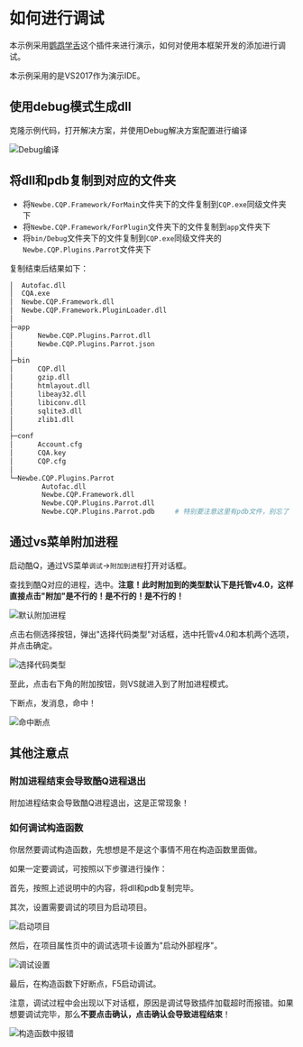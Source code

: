 # 如何进行调试

本示例采用[鹦鹉学舌](http://git.oschina.net/yks/Newbe.CQP.Framework/tree/dev/Newbe.CQP.Plugins.Parrot?dir=1&filepath=Newbe.CQP.Plugins.Parrot&oid=4df83c567e07af45506b456214d81ecebe82d9ba&sha=1b2e6f87c159da257183c1f4dc2c184694a19933)这个插件来进行演示，如何对使用本框架开发的添加进行调试。

本示例采用的是VS2017作为演示IDE。

## 使用debug模式生成dll

克隆示例代码，打开解决方案，并使用Debug解决方案配置进行编译

![Debug编译](assets/499/002-94703000.png)

## 将dll和pdb复制到对应的文件夹

- 将`Newbe.CQP.Framework/ForMain`文件夹下的文件复制到`CQP.exe`同级文件夹下
- 将`Newbe.CQP.Framework/ForPlugin`文件夹下的文件复制到`app`文件夹下
- 将`bin/Debug`文件夹下的文件复制到`CQP.exe`同级文件夹的`Newbe.CQP.Plugins.Parrot`文件夹下

复制结束后结果如下：

```bash
│  Autofac.dll
│  CQA.exe
│  Newbe.CQP.Framework.dll
│  Newbe.CQP.Framework.PluginLoader.dll
│
├─app
│      Newbe.CQP.Plugins.Parrot.dll
│      Newbe.CQP.Plugins.Parrot.json
│
├─bin
│      CQP.dll
│      gzip.dll
│      htmlayout.dll
│      libeay32.dll
│      libiconv.dll
│      sqlite3.dll
│      zlib1.dll
│
├─conf
│      Account.cfg
│      CQA.key
│      CQP.cfg
│
└─Newbe.CQP.Plugins.Parrot
        Autofac.dll
        Newbe.CQP.Framework.dll
        Newbe.CQP.Plugins.Parrot.dll
        Newbe.CQP.Plugins.Parrot.pdb     # 特别要注意这里有pdb文件，别忘了
```

## 通过vs菜单附加进程

启动酷Q，通过VS菜单`调试`->`附加到进程`打开对话框。

查找到酷Q对应的进程，选中。**注意！此时附加到的类型默认下是托管v4.0，这样直接点击"附加"是不行的！是不行的！是不行的！**

![默认附加进程](assets/499/002-73a953e9.png)

点击右侧选择按钮，弹出"选择代码类型"对话框，选中托管v4.0和本机两个选项，并点击确定。

![选择代码类型](assets/499/002-79ae40eb.png)

至此，点击右下角的附加按钮，则VS就进入到了附加进程模式。

下断点，发消息，命中！

![命中断点](assets/499/002-3701a2a2.png)

## 其他注意点

### 附加进程结束会导致酷Q进程退出

附加进程结束会导致酷Q进程退出，这是正常现象！

### 如何调试构造函数

你居然要调试构造函数，先想想是不是这个事情不用在构造函数里面做。

如果一定要调试，可按照以下步骤进行操作：

首先，按照上述说明中的内容，将dll和pdb复制完毕。

其次，设置需要调试的项目为启动项目。

![启动项目](assets/499/002-1d282813.png)

然后，在项目属性页中的调试选项卡设置为"启动外部程序"。

![调试设置](assets/499/002-2755940f.png)

最后，在构造函数下好断点，F5启动调试。

注意，调试过程中会出现以下对话框，原因是调试导致插件加载超时而报错。如果想要调试完毕，那么**不要点击确认，点击确认会导致进程结束**！

![构造函数中报错](assets/499/002-0bd30fde.png)
